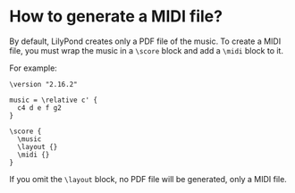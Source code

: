 # How to generate a MIDI file?

By default, LilyPond creates only a PDF file of the music.
To create a MIDI file, you must wrap the music in a `\score` block and add a
`\midi` block to it.

For example:

```
\version "2.16.2"

music = \relative c' {
  c4 d e f g2
}

\score {
  \music
  \layout {}
  \midi {}
}
```

If you omit the `\layout` block, no PDF file will be generated, only a MIDI
file.

